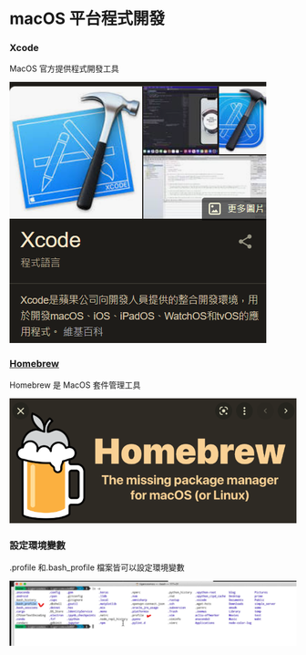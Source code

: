 # macOS 平台程式開發

### Xcode

MacOS 官方提供程式開發工具

![](<../../.gitbook/assets/image (7).png>)

### [Homebrew](https://brew.sh/index\_zh-tw)

Homebrew 是 MacOS 套件管理工具

![](<../../.gitbook/assets/image (1).png>)

### 設定環境變數

.profile 和.bash\_profile 檔案皆可以設定環境變數

![](<../../.gitbook/assets/image (2).png>)
